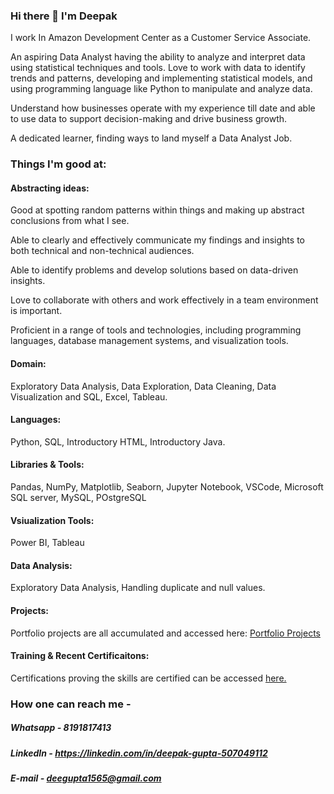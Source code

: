 ### Hi there 👋 I'm Deepak
I work In Amazon Development Center as a Customer Service Associate.
 
An aspiring Data Analyst having the ability to analyze and interpret data using statistical techniques and tools. Love to work with data to identify trends and patterns, developing and implementing statistical models, and using programming language like Python to manipulate and analyze data.
 
Understand how businesses operate with my experience till date and able to use data to support decision-making and drive business growth.

A dedicated learner, finding ways to land myself a Data Analyst Job.

### Things I'm good at:

#### Abstracting ideas: 
Good at spotting random patterns within things and making up abstract conclusions from what I see. 

Able to clearly and effectively communicate my findings and insights to both technical and non-technical audiences.

Able to identify problems and develop solutions based on data-driven insights.

Love to collaborate with others and work effectively in a team environment is important.

Proficient in a range of tools and technologies, including programming languages, database management systems, and visualization tools.
 
#### Domain: 
 Exploratory Data Analysis, Data Exploration, Data Cleaning, Data Visualization and SQL, Excel, Tableau.

#### Languages: 
Python, SQL, Introductory HTML, Introductory Java.

#### Libraries & Tools: 
Pandas, NumPy, Matplotlib, Seaborn, Jupyter Notebook, VSCode, Microsoft SQL server, MySQL, POstgreSQL

#### Vsiualization Tools: 
Power BI, Tableau

#### Data Analysis: 
Exploratory Data Analysis, Handling duplicate and null values.

#### Projects:
Portfolio projects are all accumulated and accessed here: [Portfolio Projects](https://github.com/deegpt/PortfolioProjects)

#### Training & Recent Certificaitons:
Certifications proving the skills are certified can be accessed [here.](https://github.com/deegpt/Certificates)

### How one can reach me - 
 
##### Whatsapp - 8191817413
 
##### LinkedIn - https://linkedin.com/in/deepak-gupta-507049112 
 
##### E-mail - deegupta1565@gmail.com


<!--
**deegpt/deegpt** is a ✨ _special_ ✨ repository because its `README.md` (this file) appears on your GitHub profile.

Here are some ideas to get you started:

###  I’m currently working In Amazon Development Center as a Customer Service Associate.
### 🌱 However, I'm an aspiring Data Analyst.###
### 🤔 I’m looking for help in landing a Data Analyst Job.
- 💬 Ask me about ...
### 📫 How to reach me: Whatsapp - 8191817413, LinkedIn - linkedin.com/in/deepak-gupta-507049112 or E-mail me at deegupta1565@gmail.com
### 😄 Pronouns: He/Him
- ⚡ Fun fact: ...
-->
